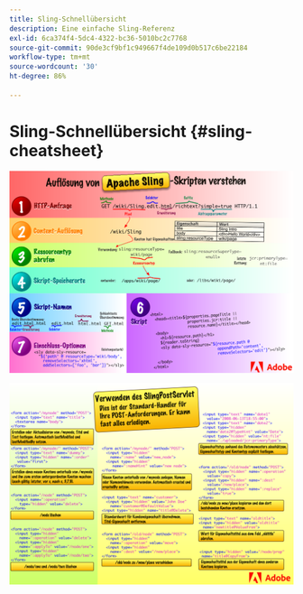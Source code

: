 ```yaml
---
title: Sling-Schnellübersicht
description: Eine einfache Sling-Referenz
exl-id: 6ca374f4-5dc4-4322-bc36-5010bc2c7768
source-git-commit: 90de3cf9bf1c949667f4de109d0b517c6be22184
workflow-type: tm+mt
source-wordcount: '30'
ht-degree: 86%

---
```


# Sling-Schnellübersicht {#sling-cheatsheet}

![Verstehen der Auflösung des Apache Sling-Skripts.](assets/sling-cheatsheet-01.png)

![Das SlingPostServlet verwenden – dies ist der Standard-Handler für Ihre POST-Anforderungen. Er kann fast alles erledigen.](assets/sling-cheatsheet-02.png)

